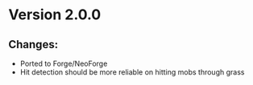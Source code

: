# Version 2.0.0
## Changes:
- Ported to Forge/NeoForge
- Hit detection should be more reliable on hitting mobs through grass